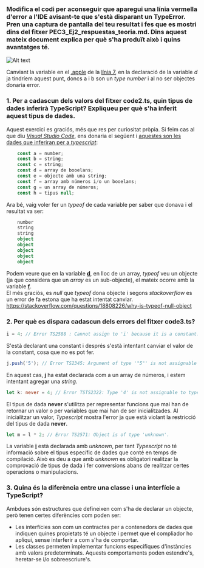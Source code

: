 ### Modifica el codi per aconseguir que aparegui una línia vermella d'error a l'IDE avisant-te que s'està disparant un TypeError. Pren una captura de pantalla del teu resultat i fes que es mostri dins del fitxer PEC3_Ej2_respuestas_teoria.md. Dins aquest mateix document explica per què s'ha produït això i quins avantatges té.

![Alt text](https://user-images.githubusercontent.com/14861253/284102600-dd1988cf-59a4-407b-b779-397eb06a16e2.png)

Canviant la variable en el <ins>.apple</ins> de la <ins>línia 7</ins>, en la declaració de la variable *d* ja tindríem aquest punt, doncs a i b son un *type number* i al no ser objectes donaria error.

### 1. Per a cadascun dels valors del fitxer code2.ts, quin tipus de dades inferirà TypeScript? Expliqueu per què s'ha inferit aquest tipus de dades.

Aquest exercici es graciós, més que res per curiositat pròpia. Si feim cas al que diu <ins>*Visual Studio Code*</ins>, ens donaria el següent i <ins>aquestes son les dades que inferiran per a *typescript*</ins>:

```typescript
    const a = number;
    const b = string;
    const c = string;
    const d = array de booelans;
    const e = objecte amb una string;
    const f = array amb números i/o un booelans;
    const g = un array de números;
    const h = tipus null;
```

Ara bé, vaig voler fer un *typeof* de cada variable per saber que donava i el resultat va ser:

```typescript
    number
    string
    string
    object
    object
    object
    object
    object
```

Podem veure que en la variable <ins>**d**</ins>, en lloc de un array, *typeof* veu un objecte (ja que considera que un *array* es un sub-objecte), el mateix ocorre amb la variable <ins>**f**</ins>.<br>
El més graciòs, es *null* que *typeof* dona objecte i segons *stackoverflow* es un error de fa estona que ha estat intentat canviar.<br>
https://stackoverflow.com/questions/18808226/why-is-typeof-null-object

### 2. Per què es dispara cadascun dels errors del fitxer code3.ts?
```typescript
i = 4; // Error TS2588 : Cannot assign to 'i' because it is a constant.ts(2588)
```

S'està declarant una constant i després s'està intentant canviar el valor de la constant, cosa que no es pot fer.

```typescript
j.push('5'); // Error TS2345: Argument of type '"5"' is not assignable to parameter of type 'number'.
```

En aquest cas, <ins>**j**</ins> ha estat declarada com a un array de números, i estem intentant agregar una *string*.

```typescript
let k: never = 4; // Error TSTS2322: Type '4' is not assignable to type 'never'.
```

El tipus de dada **never** s'utilitza per representar funcions que mai han de retornar un valor o per variables que mai han de ser inicialitzades. Al inicialitzar un valor, *Typescript* mostra l'error ja que està violant la restricció del tipus de dada **never**.

```typescript
let m = l * 2; // Error TS2571: Object is of type 'unknown'.
```

La variable <ins>**i**</ins> està declarada amb *unknown*, per tant *Typescript* no té informació sobre el tipus específic de dades que conté en temps de compilació. Això es deu a que amb *unknown* es obligatori realitzar la comprovació de tipus de dada i fer conversions abans de realitzar certes operacions o manipulacions.

### 3. Quina és la diferència entre una classe i una interfície a TypeScript?

Ambdues són estructures que defineixen com s'ha de declarar un objecte, però tenen certes diferències com poden ser:
- Les interfícies son com un contractes per a contenedors de dades que indiquen quines propietats té un objecte i permet que el compliador ho apliqui, sense interferir a com s'ha de comportar.
- Les classes permeten implementar funcions específiques d'instàncies amb valors predeterminats. Aquests comportaments poden estendre's, heretar-se i/o sobreescriure's.

